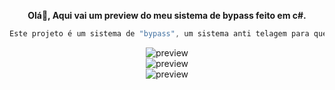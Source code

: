 <p align='center'>
  <b> Olá👋, Aqui vai um preview do meu sistema de bypass feito em c#.</b><br>

```csharp
Este projeto é um sistema de "bypass", um sistema anti telagem para quem usa cheats, ele possui vários sistemas interessantes além de seu funcionamento, um sistema de user login feito via keyauth, logs de login para webhhoks do discord, textos variáveis onde mostra no menu principal oque esta sendo feito em cada processo, duração de key e muito mais.
```

<div align="center">
  <img  src="https://cdn.discordapp.com/attachments/1196471700813004892/1196472428990312508/image.png?ex=65b7c0c8&is=65a54bc8&hm=353fa13820d2cad9bedc8a9a3682a7da4908efac76918d68d6a3d4ce1f452fd6&"
       alt="preview" /></a>
</div>

<div align="center">
  <img  src="https://media.discordapp.net/attachments/1196471700813004892/1196472571705704448/image.png?ex=65b7c0ea&is=65a54bea&hm=358d5d654e0dd55a1648f47aeaa6a616a8580e648dbc1b3b89b6f8e16caa2343&=&format=webp&quality=lossless"
       alt="preview" /></a>
</div>

<div align="center">
  <img  src="https://cdn.discordapp.com/attachments/1196471700813004892/1196472664588570765/image.png?ex=65b7c100&is=65a54c00&hm=f920e4f76b811fb7f5431129a9044e88a5e60b3b3de9b4918f16d0b1c5572235&"
       alt="preview" /></a>
</div>
